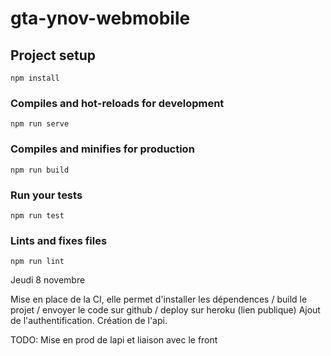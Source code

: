 # gta-ynov-webmobile

## Project setup
```
npm install
```

### Compiles and hot-reloads for development
```
npm run serve
```

### Compiles and minifies for production
```
npm run build
```

### Run your tests
```
npm run test
```

### Lints and fixes files
```
npm run lint
```
Jeudi 8 novembre

Mise en place de la CI, elle permet d'installer les dépendences / build le projet / envoyer le code sur github / deploy sur heroku (lien publique)
Ajout de l'authentification.
Création de l'api.

TODO: Mise en prod de lapi et liaison avec le front